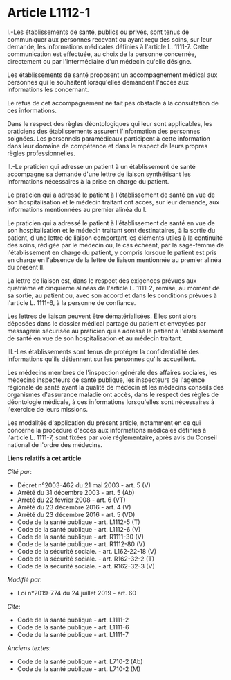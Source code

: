 # Article L1112-1

I.-Les établissements de santé, publics ou privés, sont tenus de communiquer aux personnes recevant ou ayant reçu des soins,
sur leur demande, les informations médicales définies à l'article L. 1111-7. Cette communication est effectuée, au choix de
la personne concernée, directement ou par l'intermédiaire d'un médecin qu'elle désigne.

Les établissements de santé proposent un accompagnement médical aux personnes qui le souhaitent lorsqu'elles demandent
l'accès aux informations les concernant.

Le refus de cet accompagnement ne fait pas obstacle à la consultation de ces informations.

Dans le respect des règles déontologiques qui leur sont applicables, les praticiens des établissements assurent l'information
des personnes soignées. Les personnels paramédicaux participent à cette information dans leur domaine de compétence et dans
le respect de leurs propres règles professionnelles.

II.-Le praticien qui adresse un patient à un établissement de santé accompagne sa demande d'une lettre de liaison
synthétisant les informations nécessaires à la prise en charge du patient.

Le praticien qui a adressé le patient à l'établissement de santé en vue de son hospitalisation et le médecin traitant ont
accès, sur leur demande, aux informations mentionnées au premier alinéa du I.

Le praticien qui a adressé le patient à l'établissement de santé en vue de son hospitalisation et le médecin traitant sont
destinataires, à la sortie du patient, d'une lettre de liaison comportant les éléments utiles à la continuité des soins,
rédigée par le médecin ou, le cas échéant, par la sage-femme de l'établissement en charge du patient, y compris lorsque le
patient est pris en charge en l'absence de la lettre de liaison mentionnée au premier alinéa du présent II.

La lettre de liaison est, dans le respect des exigences prévues aux quatrième et cinquième alinéas de l'article L. 1111-2,
remise, au moment de sa sortie, au patient ou, avec son accord et dans les conditions prévues à l'article L. 1111-6, à la
personne de confiance.

Les lettres de liaison peuvent être dématérialisées. Elles sont alors déposées dans le dossier médical partagé du patient et
envoyées par messagerie sécurisée au praticien qui a adressé le patient à l'établissement de santé en vue de son
hospitalisation et au médecin traitant.

III.-Les établissements sont tenus de protéger la confidentialité des informations qu'ils détiennent sur les personnes qu'ils
accueillent.

Les médecins membres de l'inspection générale des affaires sociales, les médecins inspecteurs de santé publique, les
inspecteurs de l'agence régionale de santé ayant la qualité de médecin et les médecins conseils des organismes d'assurance
maladie ont accès, dans le respect des règles de déontologie médicale, à ces informations lorsqu'elles sont nécessaires à
l'exercice de leurs missions.

Les modalités d'application du présent article, notamment en ce qui concerne la procédure d'accès aux informations médicales
définies à l'article L. 1111-7, sont fixées par voie réglementaire, après avis du Conseil national de l'ordre des médecins.

**Liens relatifs à cet article**

_Cité par_:

  - Décret n°2003-462 du 21 mai 2003 - art. 5 (V)
  - Arrêté du 31 décembre 2003 - art. 5 (Ab)
  - Arrêté du 22 février 2008 - art. 6 (VT)
  - Arrêté du 23 décembre 2016 - art. 4 (V)
  - Arrêté du 23 décembre 2016 - art. 5 (VD)
  - Code de la santé publique - art. L1112-5 (T)
  - Code de la santé publique - art. L1112-6 (V)
  - Code de la santé publique - art. R1111-30 (V)
  - Code de la santé publique - art. R1112-80 (V)
  - Code de la sécurité sociale. - art. L162-22-18 (V)
  - Code de la sécurité sociale. - art. R162-32-2 (T)
  - Code de la sécurité sociale. - art. R162-32-3 (V)

_Modifié par_:

  - Loi n°2019-774 du 24 juillet 2019 - art. 60

_Cite_:

  - Code de la santé publique - art. L1111-2
  - Code de la santé publique - art. L1111-6
  - Code de la santé publique - art. L1111-7

_Anciens textes_:

  - Code de la santé publique - art. L710-2 (Ab)
  - Code de la santé publique - art. L710-2 (M)
